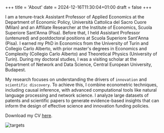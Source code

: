 +++
title = 'About'
date = 2024-12-16T11:30:04+01:00
draft = false
+++

I am a tenure-track Assistant Professor of Applied Economics at the Department of Economic Policy, Università Cattolica del Sacro Cuore (Milan) and an Affiliate Researcher at the Institute of Economics, Scuola Superiore Sant'Anna (Pisa).
Before that, I held Assistant Professor (untenured) and postdoctoral positions at Scuola Superiore Sant'Anna (Pisa). I earned my PhD in Economics from the University of Turin and Collegio Carlo Alberto, with prior master's degrees in Economics and Complexity (Collegio Carlo Alberto) and Theoretical Physics (University of Turin). 
During my doctoral studies, I was a visiting scholar at the Department of Network and Data Science, Central European University, Budapest.

My research focuses on understanding the drivers of `innovation` and `scientific discovery`. 
To achieve this, I combine econometric techniques, including causal inference, with advanced computational tools like natural language processing and network science. 
I analyze large datasets of patents and scientific papers to generate evidence-based insights that can inform the design of effective science and innovation funding policies.

Download my CV [here](/doc/iori_cv_march2025.pdf).

![targets](/images/brain.png)

